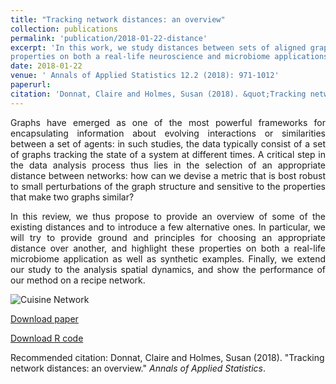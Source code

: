 ```yaml
---
title: "Tracking network distances: an overview"
collection: publications
permalink: 'publication/2018-01-22-distance'
excerpt: 'In this work, we study distances between sets of aligned graphs. In particular, we try to provide ground and principles for choosing an appropriate distance over another, and highlight these
properties on both a real-life neuroscience and microbiome applications, as well as synthetic examples.'
date: 2018-01-22
venue: ' Annals of Applied Statistics 12.2 (2018): 971-1012'
paperurl: 
citation: 'Donnat, Claire and Holmes, Susan (2018). &quot;Tracking network distances: an overview.&quot; <i> Annals of Applied Statistics 12.2 (2018): 971-1012</i>.'
---
```



<p><div style="text-align: justify"> 
Graphs have emerged as one of the most powerful frameworks for encapsulating information about evolving interactions or similarities between a set of
agents: in such studies, the data typically consist of a set of graphs tracking the state of a system at different times.
A critical  step in the data analysis process thus lies in the selection of an appropriate distance between networks: how can we devise a metric that is bost robust to small perturbations of the graph structure and sensitive to the properties that make two graphs similar?
</div></p>


<p><div style="text-align: justify"> 
In this review, we thus  propose to provide an overview of some of the
existing distances and to introduce a few alternative ones. In particular, we will try to provide ground
and principles for choosing an appropriate distance over another, and highlight these
properties on both a real-life microbiome application as well as synthetic examples. Finally, we extend our study to the analysis spatial dynamics, and show the performance of our method on a recipe network.
</div></p>

<img src="http://donnate.github.io/images/images_orig/food.jpg" alt="Cuisine Network"/>


[Download paper](http://donnate.github.io/files/distances.pdf)

[Download R code](https://github.com/donnate/TrackingNetworks)

Recommended citation: Donnat, Claire and Holmes, Susan (2018). "Tracking network distances: an overview." <i>Annals of Applied Statistics</i>.
